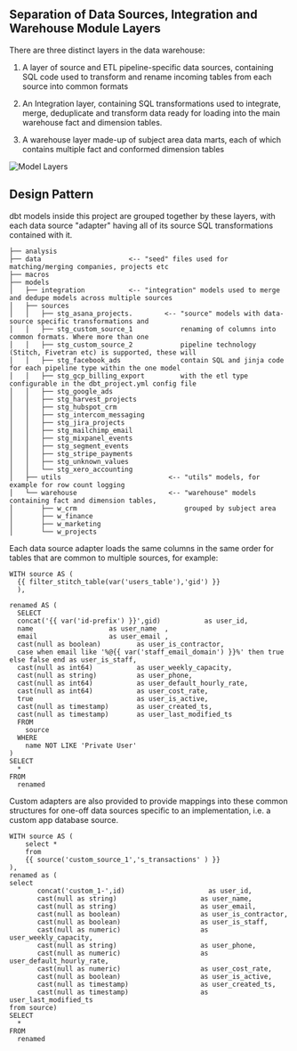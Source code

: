 ## Separation of Data Sources, Integration and Warehouse Module Layers

There are three distinct layers in the data warehouse:

1. A layer of source and ETL pipeline-specific data sources, containing SQL code used to transform and rename incoming tables from each source into common formats

2. An Integration layer, containing SQL transformations used to integrate, merge, deduplicate and transform data ready for loading into the main warehouse fact and dimension tables.

3. A warehouse layer made-up of subject area data marts, each of which contains multiple fact and conformed dimension tables

![Model Layers](https://github.com/rittmananalytics/ra_data_warehouse/blob/master/img/data_flow.png)

## Design Pattern

dbt models inside this project are grouped together by these layers, with each data source "adapter" having all of its source SQL transformations contained with it.

```
├── analysis
├── data                      <-- "seed" files used for matching/merging companies, projects etc
├── macros
├── models
│   ├── integration           <-- "integration" models used to merge and dedupe models across multiple sources
│   ├── sources
│   │   ├── stg_asana_projects.        <-- "source" models with data-source specific transformations and
│   │   ├── stg_custom_source_1            renaming of columns into common formats. Where more than one
│   │   ├── stg_custom_source_2            pipeline technology (Stitch, Fivetran etc) is supported, these will
│   │   ├── stg_facebook_ads               contain SQL and jinja code for each pipeline type within the one model
│   │   ├── stg_gcp_billing_export         with the etl type configurable in the dbt_project.yml config file
│   │   ├── stg_google_ads
│   │   ├── stg_harvest_projects
│   │   ├── stg_hubspot_crm
│   │   ├── stg_intercom_messaging
│   │   ├── stg_jira_projects
│   │   ├── stg_mailchimp_email
│   │   ├── stg_mixpanel_events
│   │   ├── stg_segment_events
│   │   ├── stg_stripe_payments
│   │   ├── stg_unknown_values
│   │   └── stg_xero_accounting
│   ├── utils                           <-- "utils" models, for example for row count logging
│   └── warehouse                       <-- "warehouse" models containing fact and dimension tables,
│       ├── w_crm                           grouped by subject area
│       ├── w_finance
│       ├── w_marketing
│       └── w_projects
```

Each data source adapter loads the same columns in the same order for tables that are common to multiple sources, for example:

```
WITH source AS (
  {{ filter_stitch_table(var('users_table'),'gid') }}
  ),

renamed AS (
  SELECT
  concat('{{ var('id-prefix') }}',gid)           as user_id,
  name                   as user_name  ,
  email                  as user_email ,
  cast(null as boolean)         as user_is_contractor,
  case when email like '%@{{ var('staff_email_domain') }}%' then true else false end as user_is_staff,
  cast(null as int64)           as user_weekly_capacity,
  cast(null as string)          as user_phone,
  cast(null as int64)           as user_default_hourly_rate,
  cast(null as int64)           as user_cost_rate,
  true                          as user_is_active,
  cast(null as timestamp)       as user_created_ts,
  cast(null as timestamp)       as user_last_modified_ts
  FROM
    source
  WHERE
    name NOT LIKE 'Private User'
)
SELECT
  *
FROM
  renamed
```

Custom adapters are also provided to provide mappings into these common structures for one-off data sources specific to an implementation, i.e. a custom app database source.

```
WITH source AS (
    select *
    from
    {{ source('custom_source_1','s_transactions' ) }}
),
renamed as (
select
       concat('custom_1-',id)                     as user_id,
       cast(null as string)                     as user_name,
       cast(null as string)                     as user_email,
       cast(null as boolean)                    as user_is_contractor,
       cast(null as boolean)                    as user_is_staff,
       cast(null as numeric)                    as user_weekly_capacity,
       cast(null as string)                     as user_phone,
       cast(null as numeric)                    as user_default_hourly_rate,
       cast(null as numeric)                    as user_cost_rate,
       cast(null as boolean)                    as user_is_active,
       cast(null as timestamp)                  as user_created_ts,
       cast(null as timestamp)                  as user_last_modified_ts
from source)
SELECT
  *
FROM
  renamed
```
